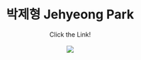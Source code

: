 <div align=center>
  
  # 박제형 Jehyeong Park

  Click the Link! <br/><br/>
  <a href="https://herniateddisc-park.tistory.com/"><img src="https://img.shields.io/badge/BLOG-000000?style=flat-square&logo=Tistory&logoColor=white"/></a>
  
</div>

#
